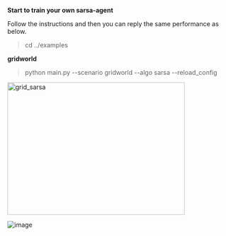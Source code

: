 **Start to train your own sarsa-agent**

Follow the instructions and then you can reply the same performance as below.

>cd ../examples

**gridworld**

>python main.py --scenario gridworld --algo sarsa --reload_config

<img src="https://github.com/jidiai/ai_lib/raw/master/examples/assets/grid_sarsa.png" alt="grid_sarsa" width="400" height="300" align="middle" />

![image](https://github.com/jidiai/ai_lib/raw/master/examples/assets/sarsa_gridworld.png)